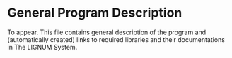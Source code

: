 # General Program Description

To appear. This file contains general description of the program and (automatically created) 
links to required libraries and their documentations in The LIGNUM System.  
